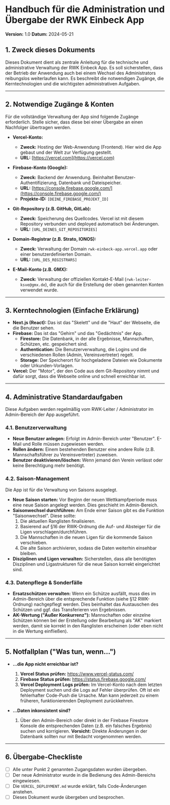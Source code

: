 # Handbuch für die Administration und Übergabe der RWK Einbeck App

**Version:** 1.0
**Datum:** 2024-05-21

## 1. Zweck dieses Dokuments

Dieses Dokument dient als zentrale Anleitung für die technische und administrative Verwaltung der RWK Einbeck App. Es soll sicherstellen, dass der Betrieb der Anwendung auch bei einem Wechsel des Administrators reibungslos weiterlaufen kann. Es beschreibt die notwendigen Zugänge, die Kerntechnologien und die wichtigsten administrativen Aufgaben.

---

## 2. Notwendige Zugänge & Konten

Für die vollständige Verwaltung der App sind folgende Zugänge erforderlich. Stelle sicher, dass diese bei einer Übergabe an einen Nachfolger übertragen werden.

- **Vercel-Konto:**
  - **Zweck:** Hosting der Web-Anwendung (Frontend). Hier wird die App gebaut und der Welt zur Verfügung gestellt.
  - **URL:** [https://vercel.com](https://vercel.com)

- **Firebase-Konto (Google):**
  - **Zweck:** Backend der Anwendung. Beinhaltet Benutzer-Authentifizierung, Datenbank und Dateispeicher.
  - **URL:** [https://console.firebase.google.com/](https://console.firebase.google.com/)
  - **Projekte-ID:** `[DEINE_FIREBASE_PROJEKT_ID]`

- **Git-Repository (z.B. GitHub, GitLab):**
  - **Zweck:** Speicherung des Quellcodes. Vercel ist mit diesem Repository verbunden und deployed automatisch bei Änderungen.
  - **URL:** `[URL_DEINES_GIT_REPOSITORIES]`

- **Domain-Registrar (z.B. Strato, IONOS):**
  - **Zweck:** Verwaltung der Domain `rwk-einbeck-app.vercel.app` oder einer benutzerdefinierten Domain.
  - **URL:** `[URL_DES_REGISTRARS]`

- **E-Mail-Konto (z.B. GMX):**
  - **Zweck:** Verwaltung der offiziellen Kontakt-E-Mail (`rwk-leiter-ksve@gmx.de`), die auch für die Erstellung der oben genannten Konten verwendet wurde.

---

## 3. Kerntechnologien (Einfache Erklärung)

- **Next.js (React):** Das ist das "Skelett" und die "Haut" der Webseite, die die Benutzer sehen.
- **Firebase:** Das ist das "Gehirn" und das "Gedächtnis" der App.
  - **Firestore:** Die Datenbank, in der alle Ergebnisse, Mannschaften, Schützen, etc. gespeichert sind.
  - **Authentication:** Die Benutzerverwaltung, die Logins und die verschiedenen Rollen (Admin, Vereinsvertreter) regelt.
  - **Storage:** Der Speicherort für hochgeladene Dateien wie Dokumente oder Urkunden-Vorlagen.
- **Vercel:** Der "Motor", der den Code aus dem Git-Repository nimmt und dafür sorgt, dass die Webseite online und schnell erreichbar ist.

---

## 4. Administrative Standardaufgaben

Diese Aufgaben werden regelmäßig vom RWK-Leiter / Administrator im Admin-Bereich der App ausgeführt.

### 4.1. Benutzerverwaltung
- **Neue Benutzer anlegen:** Erfolgt im Admin-Bereich unter "Benutzer". E-Mail und Rolle müssen zugewiesen werden.
- **Rollen ändern:** Einem bestehenden Benutzer eine andere Rolle (z.B. Mannschaftsführer zu Vereinsvertreter) zuweisen.
- **Benutzer deaktivieren/löschen:** Wenn jemand den Verein verlässt oder keine Berechtigung mehr benötigt.

### 4.2. Saison-Management

Die App ist für die Verwaltung von Saisons ausgelegt.

- **Neue Saison starten:** Vor Beginn der neuen Wettkampfperiode muss eine neue Saison angelegt werden. Dies geschieht im Admin-Bereich.
- **Saisonwechsel durchführen:** Am Ende einer Saison gibt es die Funktion "Saisonwechsel". Diese sollte:
  1. Die aktuellen Ranglisten finalisieren.
  2. Basierend auf §16 der RWK-Ordnung die Auf- und Absteiger für die Ligen vorschlagen/durchführen.
  3. Die Mannschaften in die neuen Ligen für die kommende Saison verschieben.
  4. Die alte Saison archivieren, sodass die Daten weiterhin einsehbar bleiben.
- **Disziplinen und Ligen verwalten:** Sicherstellen, dass alle benötigten Disziplinen und Ligastrukturen für die neue Saison korrekt eingerichtet sind.

### 4.3. Datenpflege & Sonderfälle
- **Ersatzschützen verwalten:** Wenn ein Schütze ausfällt, muss dies im Admin-Bereich über die entsprechende Funktion (siehe §12 RWK-Ordnung) nachgepflegt werden. Dies beinhaltet das Austauschen des Schützen und ggf. das Transferieren von Ergebnissen.
- **AK-Wertung ("Außer Konkurrenz"):** Mannschaften oder einzelne Schützen können bei der Erstellung oder Bearbeitung als "AK" markiert werden, damit sie korrekt in den Ranglisten erscheinen (oder eben nicht in die Wertung einfließen).

---

## 5. Notfallplan ("Was tun, wenn...")

- **...die App nicht erreichbar ist?**
  1. **Vercel Status prüfen:** https://www.vercel-status.com/
  2. **Firebase Status prüfen:** https://status.firebase.google.com/
  3. **Vercel Deployment Logs prüfen:** Im Vercel-Konto nach dem letzten Deployment suchen und die Logs auf Fehler überprüfen. Oft ist ein fehlerhafter Code-Push die Ursache. Man kann jederzeit zu einem früheren, funktionierenden Deployment zurückkehren.

- **...Daten inkonsistent sind?**
  1. Über den Admin-Bereich oder direkt in der Firebase Firestore Konsole die entsprechenden Daten (z.B. ein falsches Ergebnis) suchen und korrigieren. **Vorsicht:** Direkte Änderungen in der Datenbank sollten nur mit Bedacht vorgenommen werden.

---

## 6. Übergabe-Checkliste

- [ ] Alle unter Punkt 2 genannten Zugangsdaten wurden übergeben.
- [ ] Der neue Administrator wurde in die Bedienung des Admin-Bereichs eingewiesen.
- [ ] Die `VERCEL_DEPLOYMENT.md` wurde erklärt, falls Code-Änderungen anstehen.
- [ ] Dieses Dokument wurde übergeben und besprochen.